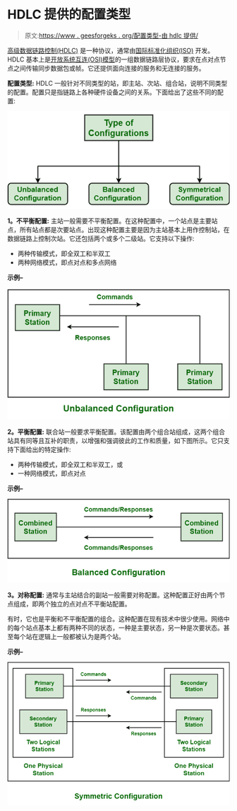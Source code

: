 # HDLC 提供的配置类型

> 原文:[https://www . geesforgeks . org/配置类型-由 hdlc 提供/](https://www.geeksforgeeks.org/type-of-configurations-provided-by-hdlc/)

[高级数据链路控制(HDLC)](https://www.geeksforgeeks.org/difference-between-high-level-data-link-control-hdlc-and-point-to-point-protocol-ppp/) 是一种协议，通常由[国际标准化组织(ISO)](https://www.geeksforgeeks.org/iso-full-form/) 开发。HDLC 基本上是[开放系统互连(OSI)模型](https://www.geeksforgeeks.org/layers-of-osi-model/)的一组数据链路层协议，要求在点对点节点之间传输同步数据包或帧。它还提供面向连接的服务和无连接的服务。

**配置类型:**
HDLC 一般针对不同类型的站，即主站、次站、组合站，说明不同类型的配置。配置只是指链路上各种硬件设备之间的关系。下面给出了这些不同的配置:

![](img/0b297e82c55f1cd0746ecb9431ea49a6.png)

**1。不平衡配置:**
主站一般需要不平衡配置。在这种配置中，一个站点是主要站点，所有站点都是次要站点。出现这种配置主要是因为主站基本上用作控制站，在数据链路上控制次站。它还包括两个或多个二级站。它支持以下操作:

*   两种传输模式，即全双工和半双工
*   两种网络模式，即点对点和多点网络

**示例–**

![](img/8cc560f23fccfe126348e483c617d0a2.png)

**2。平衡配置:**
联合站一般要求平衡配置。该配置由两个组合站组成，这两个组合站具有同等且互补的职责，以增强和强调彼此的工作和质量，如下图所示。它只支持下面给出的特定操作:

*   两种传输模式，即全双工和半双工，或
*   一种网络模式，即点对点

**示例–**

![](img/85c0a3c107be17d0907f2b4d6df4354a.png)

**3。对称配置:**
通常与主站结合的副站一般需要对称配置。这种配置正好由两个节点组成，即两个独立的点对点不平衡站配置。

有时，它也是平衡和不平衡配置的组合。这种配置在现有技术中很少使用。网络中的每个站点基本上都有两种不同的状态，一种是主要状态，另一种是次要状态。甚至每个站在逻辑上一般都被认为是两个站。

**示例–**

![](img/b2f55371dac0e1814d7e29e5af6c1865.png)